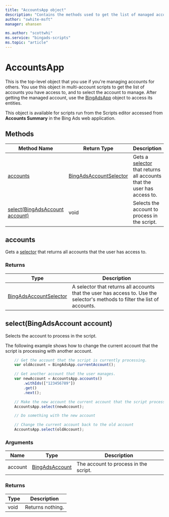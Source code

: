 ```yaml
---
title: "AccountsApp object"
description: "Contains the methods used to get the list of managed accounts you have access to, and to select the account to manage."
author: "swhite-msft"
manager: ehansen

ms.author: "scottwhi"
ms.service: "bingads-scripts"
ms.topic: "article"
---
```


# AccountsApp

This is the top-level object that you use if you're managing accounts for others. You use this object in multi-account scripts to get the list of accounts you have access to, and to select the account to manage. After getting the managed account, use the [BingAdsApp](reference/BingAdsApp.md) object to access its entities.

This object is available for scripts run from the Scripts editor accessed from **Accounts Summary** in the Bing Ads web application.


## Methods

|Method Name|Return Type|Description|
|-|-|-
[accounts](#accounts)|[BingAdsAccountSelector](./BingAdsAccountSelector.md)|Gets a [selector](../concepts/selectors.md) that returns all accounts that the user has access to.
[select(BingAdsAccount account)](#select-bingadsaccount-account-)|void|Selects the account to process in the script.


## <a name="accounts"></a>accounts

Gets a [selector](../concepts/selectors.md) that returns all accounts that the user has access to. 

### Returns

|Type|Description|
|-|-
[BingAdsAccountSelector](./BingAdsAccountSelector.md)|A selector that returns all accounts that the user has access to. Use the selector's methods to filter the list of accounts.


## <a name="select-bingadsaccount-account-"></a>select(BingAdsAccount account)
Selects the account to process in the script.

The following example shows how to change the current account that the script is processing with another account.

```javascript
    // Get the account that the script is currently processing.
    var oldAccount = BingAdsApp.currentAccount();

    // Get another account that the user manages.
    var newAccount = AccountsApp.accounts()
        .withIds(["123456789"])
        .get()
        .next();

    // Make the new account the current account that the script processes.
    AccountsApp.select(newAccount);

    // Do something with the new account

    // Change the current account back to the old account
    AccountsApp.select(oldAccount);
```

### Arguments
|Name|Type|Description|
|-|-|-
account|[BingAdsAccount](./BingAdsAccount.md)|The account to process in the script.

### Returns
|Type|Description|
|-|-
void|Returns nothing.


